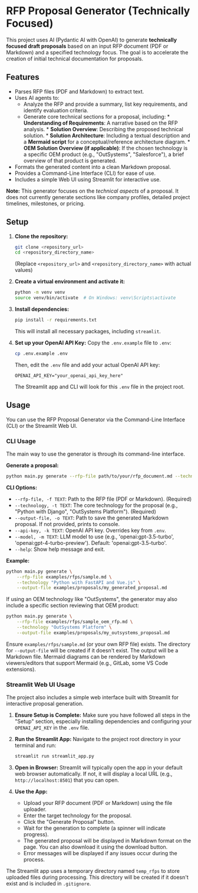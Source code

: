 # RFP Proposal Generator (Technically Focused)

This project uses AI (Pydantic AI with OpenAI) to generate **technically focused draft proposals** based on an input RFP document (PDF or Markdown) and a specified technology focus. The goal is to accelerate the creation of initial technical documentation for proposals.

## Features

*   Parses RFP files (PDF and Markdown) to extract text.
*   Uses AI agents to:
    *   Analyze the RFP and provide a summary, list key requirements, and identify evaluation criteria.
    *   Generate core technical sections for a proposal, including:
            *   **Understanding of Requirements**: A narrative based on the RFP analysis.
            *   **Solution Overview**: Describing the proposed technical solution.
            *   **Solution Architecture**: Including a textual description and a **Mermaid script** for a conceptual/reference architecture diagram.
            *   **OEM Solution Overview (if applicable)**: If the chosen technology is a specific OEM product (e.g., "OutSystems", "Salesforce"), a brief overview of that product is generated.
*   Formats the generated content into a clean Markdown proposal.
*   Provides a Command-Line Interface (CLI) for ease of use.
*   Includes a simple Web UI using Streamlit for interactive use.

**Note:** This generator focuses on the *technical aspects* of a proposal. It does not currently generate sections like company profiles, detailed project timelines, milestones, or pricing.

## Setup

1.  **Clone the repository:**
    ```bash
    git clone <repository_url>
    cd <repository_directory_name>
    ```
    (Replace `<repository_url>` and `<repository_directory_name>` with actual values)

2.  **Create a virtual environment and activate it:**
    ```bash
    python -m venv venv
    source venv/bin/activate  # On Windows: venv\Scripts\activate
    ```

3.  **Install dependencies:**
    ```bash
    pip install -r requirements.txt
    ```
    This will install all necessary packages, including `streamlit`.

4.  **Set up your OpenAI API Key:**
    Copy the `.env.example` file to `.env`:
    ```bash
    cp .env.example .env
    ```
    Then, edit the `.env` file and add your actual OpenAI API key:
    ```
    OPENAI_API_KEY="your_openai_api_key_here"
    ```
    The Streamlit app and CLI will look for this `.env` file in the project root.

## Usage

You can use the RFP Proposal Generator via the Command-Line Interface (CLI) or the Streamlit Web UI.

### CLI Usage

The main way to use the generator is through its command-line interface.

**Generate a proposal:**

```bash
python main.py generate --rfp-file path/to/your/rfp_document.md --technology "Your Chosen Technology" --output-file path/to/save/proposal.md
```

**CLI Options:**

*   `--rfp-file, -f TEXT`: Path to the RFP file (PDF or Markdown). (Required)
*   `--technology, -t TEXT`: The core technology for the proposal (e.g., "Python with Django", "OutSystems Platform"). (Required)
*   `--output-file, -o TEXT`: Path to save the generated Markdown proposal. If not provided, prints to console.
*   `--api-key, -k TEXT`: OpenAI API key. Overrides key from `.env`.
*   `--model, -m TEXT`: LLM model to use (e.g., 'openai:gpt-3.5-turbo', 'openai:gpt-4-turbo-preview'). Default: 'openai:gpt-3.5-turbo'.
*   `--help`: Show help message and exit.

**Example:**

```bash
python main.py generate \
    --rfp-file examples/rfps/sample.md \
    --technology "Python with FastAPI and Vue.js" \
    --output-file examples/proposals/my_generated_proposal.md
```

If using an OEM technology like "OutSystems", the generator may also include a specific section reviewing that OEM product:
```bash
python main.py generate \
    --rfp-file examples/rfps/sample_oem_rfp.md \
    --technology "OutSystems Platform" \
    --output-file examples/proposals/my_outsystems_proposal.md
```

Ensure `examples/rfps/sample.md` (or your own RFP file) exists. The directory for `--output-file` will be created if it doesn't exist.
The output will be a Markdown file. Mermaid diagrams can be rendered by Markdown viewers/editors that support Mermaid (e.g., GitLab, some VS Code extensions).

### Streamlit Web UI Usage

The project also includes a simple web interface built with Streamlit for interactive proposal generation.

1.  **Ensure Setup is Complete:** Make sure you have followed all steps in the "Setup" section, especially installing dependencies and configuring your `OPENAI_API_KEY` in the `.env` file.

2.  **Run the Streamlit App:**
    Navigate to the project root directory in your terminal and run:
    ```bash
    streamlit run streamlit_app.py
    ```

3.  **Open in Browser:** Streamlit will typically open the app in your default web browser automatically. If not, it will display a local URL (e.g., `http://localhost:8501`) that you can open.

4.  **Use the App:**
    *   Upload your RFP document (PDF or Markdown) using the file uploader.
    *   Enter the target technology for the proposal.
    *   Click the "Generate Proposal" button.
    *   Wait for the generation to complete (a spinner will indicate progress).
    *   The generated proposal will be displayed in Markdown format on the page. You can also download it using the download button.
    *   Error messages will be displayed if any issues occur during the process.

The Streamlit app uses a temporary directory named `temp_rfps` to store uploaded files during processing. This directory will be created if it doesn't exist and is included in `.gitignore`.

